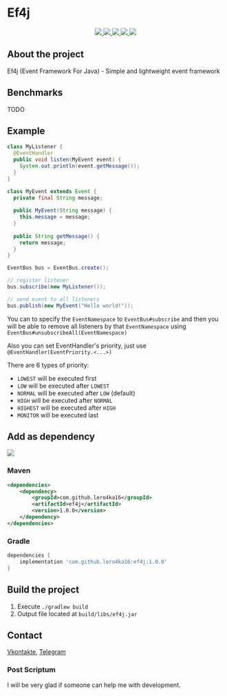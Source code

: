 <!-- @formatter:off  -->

# Ef4j

<div align="center">
  <a href="https://github.com/lero4ka16/ef4j/blob/master/LICENSE">
    <img src="https://img.shields.io/github/license/lero4ka16/ef4j">
  </a>

  <a href="https://discord.gg/ANEHruraCc">
    <img src="https://img.shields.io/discord/819859288049844224?logo=discord">
  </a>

  <a href="https://github.com/lero4ka16/ef4j/issues">
    <img src="https://img.shields.io/github/issues/lero4ka16/ef4j">
  </a>

  <a href="https://github.com/lero4ka16/ef4j/pulls">
    <img src="https://img.shields.io/github/issues-pr/lero4ka16/ef4j">
  </a>

  <a href="https://search.maven.org/artifact/com.github.lero4ka16/ef4j">
    <img src="https://img.shields.io/maven-central/v/com.github.lero4ka16/ef4j">
  </a>

  <!-- <a href="https://s01.oss.sonatype.org/content/repositories/snapshots/com/github/lero4ka16/ef4j">
    <img src="https://img.shields.io/nexus/s/com.github.lero4ka16/ef4j?server=https%3A%2F%2Fs01.oss.sonatype.org">
  </a> -->
</div>

## About the project
Ef4j (Event Framework For Java) - Simple and lightweight event framework

## Benchmarks
TODO

## Example
```java
class MyListener { 
  @EventHandler
  public void listen(MyEvent event) {
    System.out.println(event.getMessage());
  }
}

class MyEvent extends Event {
  private final String message;
	
  public MyEvent(String message) {
    this.message = message;
  }
    
  public String getMessage() {
    return message;
  }
}

EventBus bus = EventBus.create();

// register listener
bus.subscribe(new MyListener());

// send event to all listeners
bus.publish(new MyEvent("Hello world!"));
```

You can to specify the `EventNamespace` to `EventBus#subscribe` and then you will be able to
remove all listeners by that `EventNamespace` using `EventBus#unsubscribeAll(EventNamespace)`

Also you can set EventHandler's priority, just use `@EventHandler(EventPriority.<...>)`

There are 6 types of priority:
- `LOWEST` will be executed first
- `LOW` will be executed after `LOWEST`
- `NORMAL` will be executed after `LOW` (default)
- `HIGH` will be executed after `NORMAL`
- `HIGHEST` will be executed after `HIGH`
- `MONITOR` will be executed last
## Add as dependency
<div>
  <a href="https://search.maven.org/artifact/com.github.lero4ka16/ef4j">
    <img src="https://img.shields.io/maven-central/v/com.github.lero4ka16/ef4j">
  </a>
</div>

### Maven
```xml
<dependencies>
    <dependency>
        <groupId>com.github.lero4ka16</groupId>
        <artifactId>ef4j</artifactId>
        <version>1.0.0</version>
    </dependency>
</dependencies>
```

### Gradle
```groovy
dependencies {
    implementation 'com.github.lero4ka16:ef4j:1.0.0'
}
```

## Build the project

1. Execute `./gradlew build`
2. Output file located at `build/libs/ef4j.jar`

## Contact

[Vkontakte](https://vk.com/id623151994),
[Telegram](https://t.me/lero4ka85)

### Post Scriptum

I will be very glad if someone can help me with development.

<!-- @formatter:on  -->